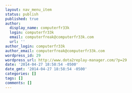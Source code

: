 ```yaml
---
layout: nav_menu_item
status: publish
published: true
author:
  display_name: computerfr33k
  login: computerfr33k
  email: computerfreak@computerfr33k.com
  url: ''
author_login: computerfr33k
author_email: computerfreak@computerfr33k.com
wordpress_id: 29
wordpress_url: http://www.dota2replay-manager.com/?p=29
date: '2014-04-27 18:58:54 -0500'
date_gmt: '2014-04-27 18:58:54 -0500'
categories: []
tags: []
comments: []
---
```


